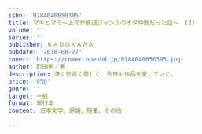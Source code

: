 ```yaml
---
isbn: '9784040650395'
title: マキとマミ～上司が衰退ジャンルのオタ仲間だった話～　(2)
volume: ''
series: ''
publisher: ＫＡＤＯＫＡＷＡ
pubdate: '2018-08-27'
cover: 'https://cover.openbd.jp/9784040650395.jpg'
author: 町田粥／著
description: 清く気高く美しく、今日も作品を愛していく。
price: '950'
genre: ''
target: 一般
format: 単行本
content: 日本文学、評論、随筆、その他

---
```

